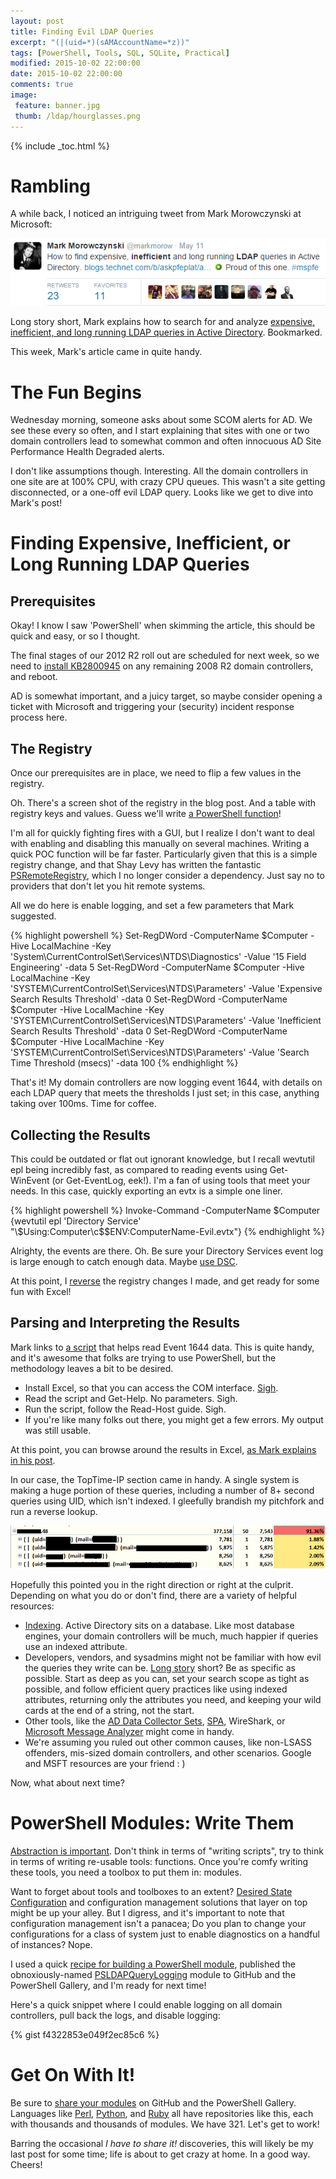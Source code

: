 ```yaml
---
layout: post
title: Finding Evil LDAP Queries
excerpt: "(|(uid=*)(sAMAccountName=*z))"
tags: [PowerShell, Tools, SQL, SQLite, Practical]
modified: 2015-10-02 22:00:00
date: 2015-10-02 22:00:00
comments: true
image:
 feature: banner.jpg
 thumb: /ldap/hourglasses.png
---
```

{% include _toc.html %}

# Rambling

A while back, I noticed an intriguing tweet from Mark Morowczynski at Microsoft:

![tweet](/images/ldap/tweet.png)

Long story short, Mark explains how to search for and analyze [expensive, inefficient, and long running LDAP queries in Active Directory](http://blogs.technet.com/b/askpfeplat/archive/2015/05/11/how-to-find-expensive-inefficient-and-long-running-ldap-queries-in-active-directory.aspx). Bookmarked.

This week, Mark's article came in quite handy.

# The Fun Begins

Wednesday morning, someone asks about some SCOM alerts for AD. We see these every so often, and I start explaining that sites with one or two domain controllers lead to somewhat common and often innocuous AD Site Performance Health Degraded alerts.

I don't like assumptions though. Interesting. All the domain controllers in one site are at 100% CPU, with crazy CPU queues. This wasn't a site getting disconnected, or a one-off evil LDAP query. Looks like we get to dive into Mark's post!

# Finding Expensive, Inefficient, or Long Running LDAP Queries

## Prerequisites

Okay! I know I saw 'PowerShell' when skimming the article, this should be quick and easy, or so I thought.

The final stages of our 2012 R2 roll out are scheduled for next week, so we need to [install KB2800945](https://support.microsoft.com/en-us/kb/2800945/en-us) on any remaining 2008 R2 domain controllers, and reboot.

AD is somewhat important, and a juicy target, so maybe consider opening a ticket with Microsoft and triggering your (security) incident response process here.

## The Registry

Once our prerequisites are in place, we need to flip a few values in the registry.

Oh. There's a screen shot of the registry in the blog post. And a table with registry keys and values. Guess we'll write [a PowerShell function](https://github.com/RamblingCookieMonster/PSLDAPQueryLogging/blob/master/PSLDAPQueryLogging/Public/Enable-LDAPQueryLogging.ps1)!

I'm all for quickly fighting fires with a GUI, but I realize I don't want to deal with enabling and disabling this manually on several machines. Writing a quick POC function will be far faster. Particularly given that this is a simple registry change, and that Shay Levy has written the fantastic [PSRemoteRegistry](https://psremoteregistry.codeplex.com/), which I no longer consider a dependency. Just say no to providers that don't let you hit remote systems.

All we do here is enable logging, and set a few parameters that Mark suggested.

{% highlight powershell %}
Set-RegDWord -ComputerName $Computer -Hive LocalMachine -Key 'System\CurrentControlSet\Services\NTDS\Diagnostics' -Value '15 Field Engineering' -data 5
Set-RegDWord -ComputerName $Computer -Hive LocalMachine -Key 'SYSTEM\CurrentControlSet\Services\NTDS\Parameters' -Value 'Expensive Search Results Threshold' -data 0
Set-RegDWord -ComputerName $Computer -Hive LocalMachine -Key 'SYSTEM\CurrentControlSet\Services\NTDS\Parameters' -Value 'Inefficient Search Results Threshold' -data 0
Set-RegDWord -ComputerName $Computer -Hive LocalMachine -Key 'SYSTEM\CurrentControlSet\Services\NTDS\Parameters' -Value 'Search Time Threshold (msecs)' -data 100
{% endhighlight %}

That's it! My domain controllers are now logging event 1644, with details on each LDAP query that meets the thresholds I just set; in this case, anything taking over 100ms. Time for coffee.

## Collecting the Results

This could be outdated or flat out ignorant knowledge, but I recall wevtutil epl being incredibly fast, as compared to reading events using Get-WinEvent (or Get-EventLog, eek!). I'm a fan of using tools that meet your needs. In this case, quickly exporting an evtx is a simple one liner.

{% highlight powershell %}
Invoke-Command -ComputerName $Computer {wevtutil epl 'Directory Service' "\\$Using:Computer\c$\$ENV:ComputerName-Evil.evtx"}
{% endhighlight %}

Alrighty, the events are there. Oh. Be sure your Directory Services event log is large enough to catch enough data. Maybe [use DSC](https://github.com/PowerShell/xWinEventLog).

At this point, I [reverse](https://github.com/RamblingCookieMonster/PSLDAPQueryLogging/blob/master/PSLDAPQueryLogging/Public/Disable-LDAPQueryLogging.ps1) the registry changes I made, and get ready for some fun with Excel!

## Parsing and Interpreting the Results

Mark links to [a script](https://gallery.technet.microsoft.com/scriptcenter/Event-1644-reader-Export-45205268) that helps read Event 1644 data. This is quite handy, and it's awesome that folks are trying to use PowerShell, but the methodology leaves a bit to be desired.

* Install Excel, so that you can access the COM interface. [Sigh](http://ramblingcookiemonster.github.io/PSExcel-Intro/).
* Read the script and Get-Help. No parameters. Sigh.
* Run the script, follow the Read-Host guide. Sigh.
* If you're like many folks out there, you might get a few errors. My output was still usable.

At this point, you can browse around the results in Excel, [ as Mark explains in his post](http://blogs.technet.com/b/askpfeplat/archive/2015/05/11/how-to-find-expensive-inefficient-and-long-running-ldap-queries-in-active-directory.aspx#Analyzing).

In our case, the TopTime-IP section came in handy. A single system is making a huge portion of these queries, including a number of 8+ second queries using UID, which isn't indexed. I gleefully brandish my pitchfork and run a reverse lookup.

![Wat](/images/ldap/wat.png)

Hopefully this pointed you in the right direction or right at the culprit. Depending on what you do or don't find, there are a variety of helpful resources:

* [Indexing](http://blogs.technet.com/b/askpfeplat/archive/2012/11/11/mcm-active-directory-indexing-for-the-masses.aspx). Active Directory sits on a database. Like most database engines, your domain controllers will be much, much happier if queries use an indexed attribute.
* Developers, vendors, and sysadmins might not be familiar with how evil the queries they write can be. [Long story](https://msdn.microsoft.com/en-us/library/ms808539.aspx) short? Be as specific as possible. Start as deep as you can, set your search scope as tight as possible, and follow efficient query practices like using indexed attributes, returning only the attributes you need, and keeping your wild cards at the end of a string, not the start.
* Other tools, like the [AD Data Collector Sets](http://blogs.technet.com/b/askds/archive/2010/06/08/son-of-spa-ad-data-collector-sets-in-win2008-and-beyond.aspx), [SPA](http://blogs.technet.com/b/yongrhee/archive/2014/02/01/tool-server-performance-advisor-spa-v3-1-to-troubleshoot-high-cpu-in-lsass-in-ad-domain-controllers.aspx), WireShark, or [Microsoft Message Analyzer](https://technet.microsoft.com/en-us/library/jj714801.aspx) might come in handy.
* We're assuming you ruled out other common causes, like non-LSASS offenders, mis-sized domain controllers, and other scenarios. Google and MSFT resources are your friend : )

Now, what about next time?

# PowerShell Modules: Write Them

[Abstraction is important](http://powershell.org/wp/2015/08/16/abstraction-and-configuration-data/). Don't think in terms of "writing scripts", try to think in terms of writing re-usable tools: functions. Once you're comfy writing these tools, you need a toolbox to put them in: modules.

Want to forget about tools and toolboxes to an extent? [Desired State Configuration](https://channel9.msdn.com/Series/Getting-Started-with-PowerShell-Desired-State-Configuration-DSC) and configuration management solutions that layer on top might be up your alley. But I digress, and it's important to note that configuration management isn't a panacea; Do you plan to change your configurations for a class of system just to enable diagnostics on a handful of instances? Nope.

I used a quick [recipe for building a PowerShell module](http://ramblingcookiemonster.github.io/Building-A-PowerShell-Module/), published the obnoxiously-named [PSLDAPQueryLogging](https://github.com/RamblingCookieMonster/PSLDAPQueryLogging) module to GitHub and the PowerShell Gallery, and I'm ready for next time!

Here's a quick snippet where I could enable logging on all domain controllers, pull back the logs, and disable logging:

{% gist f4322853e049f2ec85c6 %}

# Get On With It!

Be sure to [share your modules](http://powershell.org/wp/2015/09/06/writing-and-publishing-powershell-modules/) on GitHub and the PowerShell Gallery. Languages like [Perl](https://www.perl.org/about/whitepapers/perl-cpan.html), [Python](https://pypi.python.org/pypi), and [Ruby](https://rubygems.org/) all have repositories like this, each with thousands and thousands of modules. We  have 321. Let's get to work!

Barring the occasional *I have to share it!* discoveries, this will likely be my last post for some time; life is about to get crazy at home. In a good way. Cheers!